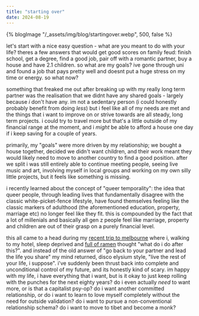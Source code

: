 ```yaml
---
title: "starting over"
date: 2024-08-19
---
```


{% blogImage "/_assets/img/blog/startingover.webp", 500, false %}

let's start with a nice easy question - what are you meant to do with your life? theres a few answers that would get good scores on family feud: finish school, get a degree, find a good job, pair off with a romantic partner, buy a house and have 2.1 children. so what are my goals? ive gone through uni and found a job that pays pretty well and doesnt put a huge stress on my time or energy. so what now? 

something that freaked me out after breaking up with my really long term partner was the realisation that we didnt have any shared goals - largely because _i_ don't have any. im not a sedentary person (i could honestly probably benefit from doing _less_) but i feel like all of my needs are met and the things that i want to improve on or strive towards are all steady, long term projects. i could try to travel more but that's a little outside of my financial range at the moment, and i _might_ be able to afford a house one day if i keep saving for a couple of years. 

primarily, my "goals" were more driven by my relationship; we bought a house together, decided we didn't want children, and their work meant they would likely need to move to another country to find a good position. after we split i was still entirely able to continue meeting people, seeing live music and art, involving myself in local groups and working on my own silly little projects, but it feels like something is missing.

i recently learned about the concept of "queer temporality": the idea that queer people, through leading lives that fundamentally disagree with the classic white-picket-fence lifestyle, have found themselves feeling like the classic markers of adulthood (the aforementioned education, property, marriage etc) no longer feel like they fit. this is compounded by the fact that a lot of millenials and basically all gen z people feel like marriage, property and children are out of their grasp on a purely financial level. 

this all came to a head during my [recent trip to melbourne](/blog/melbourne_nightmare_blog/) where i, walking to my hotel, sleep deprived and [full of ramen](/blog/melbourne_nightmare_blog/#shujinko) thought "what do i do after this?". and instead of the old answer of "go back to your partner and lead the life you share" my mind returned, disco elysium style, "live the rest of your life, i suppose". i've suddenly been thrust back into complete and unconditional control of my future, and its honestly kind of scary. im happy with my life, i have everything that i want, but is it okay to just keep rolling with the punches for the next eighty years? do i even actually _need_ to want more, or is that a capitalist psy-op? do i want another committed relationship, or do i want to learn to love myself completely without the need for outside validation? do i want to pursue a non-conventional relationship schema? do i want to move to tibet and become a monk?